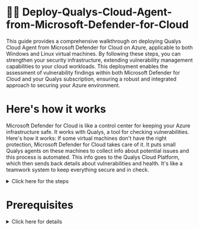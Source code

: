 # 👨‍🏫 Deploy-Qualys-Cloud-Agent-from-Microsoft-Defender-for-Cloud

This guide provides a comprehensive walkthrough on deploying Qualys Cloud Agent from Microsoft Defender for Cloud on Azure, applicable to both Windows and Linux virtual machines. By following these steps, you can strengthen your security infrastructure, extending vulnerability management capabilities to your cloud workloads. This deployment enables the assessment of vulnerability findings within both Microsoft Defender for Cloud and your Qualys subscription, ensuring a robust and integrated approach to securing your Azure environment.

# **Here's how it works**

Microsoft Defender for Cloud is like a control center for keeping your Azure infrastructure safe. It works with Qualys, a tool for checking vulnerabilities. Here's how it works: If some virtual machines don't have the right protection, Microsoft Defender for Cloud takes care of it. It puts small Qualys agents on these machines to collect info about potential issues and this process is automated. This info goes to the Qualys Cloud Platform, which then sends back details about vulnerabilities and health. It's like a teamwork system to keep everything secure and in check.
<details><summary>Click here for the steps</summary>

 # **Step 1:**
**Qualys Integrations and setting up of Activation key**

- ▶️ Log in to your Qualys account
 # <img width="961" alt="Qualys Login screen " src="https://github.com/sunny4lab-project/Deploy-Qualys-Cloud-Agent-from-Microsoft-Defender-for-Cloud/assets/139194279/86e4ba03-994b-45df-989a-def080f1d34b">

  - ▶️ Navigate to Panel on the left scroll down and select "cloud agent"
   # <img width="706" alt="select Cloud agent " src="https://github.com/sunny4lab-project/Deploy-Qualys-Cloud-Agent-from-Microsoft-Defender-for-Cloud/assets/139194279/a0496ac8-3f75-4075-b23a-5f0c9effd1f7">
    
  - ▶️ Click on the "agent management" button at the top panel
# <img width="703" alt="management agent" src="https://github.com/sunny4lab-project/Deploy-Qualys-Cloud-Agent-from-Microsoft-Defender-for-Cloud/assets/139194279/9be8d8b3-669c-42b7-9e54-dc0419207652">

  - ▶️ Create a New Key by clicking the Agent tab and clicking the "New Key" button 🔳 below. 
# <img width="695" alt="New Key" src="https://github.com/sunny4lab-project/Deploy-Qualys-Cloud-Agent-from-Microsoft-Defender-for-Cloud/assets/139194279/00cce5f3-e202-4908-a744-2fc9b39e82b6">

  - ▶️ Check the vulnerability management box and then click on the "Generate" button which should generate the activation key for the agent to be set up on Azure.
# <img width="538" alt="New Activation key" src="https://github.com/sunny4lab-project/Deploy-Qualys-Cloud-Agent-from-Microsoft-Defender-for-Cloud/assets/139194279/9cd15cc6-8989-48b4-9530-9dedb47c043f">

 - ▶️ the Azure agent is currently supported for Windows and Linux. Click the Install Instructions
button for Windows or Linux. 
# <img width="540" alt="Installation Requirement " src="https://github.com/sunny4lab-project/Deploy-Qualys-Cloud-Agent-from-Microsoft-Defender-for-Cloud/assets/139194279/567a923f-5164-4986-af84-a2b891a259e1">

 - ▶️ Click the "Deploying in Azure Cloud" button and then Copy the License Code and Public Key. In the process of deploying the cloud agent in Azure, both the License and Public keys will be needed.
   # <img width="538" alt="Deploying in Axure Cloud" src="https://github.com/sunny4lab-project/Deploy-Qualys-Cloud-Agent-from-Microsoft-Defender-for-Cloud/assets/139194279/b6fed228-8f9d-4c07-934e-e091653365c3">

   # Step: 2

   **Deploying Qualys Cloud Agents in Azure**

Using Qualys Cloud Agent (QCA) for Vulnerability Assessment (Bring Your Own License - BYOL) allows you to deploy QCA through Microsoft Defender for Cloud. It includes an Autodeploy feature that automatically installs agents on any virtual machines in your subscription that lack protection. This service is accessible with both the free and standard tiers of Microsoft Defender for Cloud.

- ➡️  Login into the Microsoft Azure portal and navigate to “Microsoft Defender for Cloud” and on the navigation panel to your left, click on "recommendations"
  # <img width="784" alt="Recommendation settings" src="https://github.com/sunny4lab-project/Deploy-Qualys-Cloud-Agent-from-Microsoft-Defender-for-Cloud/assets/139194279/87a73103-0d2b-442b-82bf-609529dc36be">

- ➡️ Click on Remediate Vulnerability and select "Machines should have a vulnerability assessment solution" 
# <img width="794" alt="Remediate Vulnerability" src="https://github.com/sunny4lab-project/Deploy-Qualys-Cloud-Agent-from-Microsoft-Defender-for-Cloud/assets/139194279/3fca25cd-db06-41a6-b2fb-6ef4398cf148">

- ➡️ On the description panel, scroll down and click on "unhealthy resources" Scroll down a bit select the VMs listed, and click on the "Fix" button. The Unhealthy resources column lists all the VM resources, without Qualys cloud agent.
   # <img width="587" alt="VM should be fixed Vulnerability" src="https://github.com/sunny4lab-project/Deploy-Qualys-Cloud-Agent-from-Microsoft-Defender-for-Cloud/assets/139194279/1e6b457d-2933-4f35-9e2c-bbde9dd8a890">

- ➡️ Choose a vulnerability assessment solution. Select Configure a new third-party vulnerability scanner(BYOL - requires a separate license). and then select Qualys extension to configure and click the "Proceed" button below.
- **🗒️Note:-** 

**Threat and vulnerability management by Microsoft Defender for Endpoint (included
with Microsoft Defender for servers):** This option will automatically get the threat and
vulnerability management findings without the need for additional agents. it is built-in
module for Microsoft Defender for Endpoint, threat, and vulnerability management.

**Deploy the integrated vulnerability scanner powered by Qualys (included with
Microsoft Defender for servers):** This option is intended for non-Qualys customers who
want to leverage the Qualys Vulnerability Assessment via Azure Defender included in the
Microsoft Defender for Cloud. You should not choose this option if they
want their assessment findings in their Qualys subscription. 

**Deploy your configured third-party vulnerability scanner (BYOL - requires a separate
license):** Choose this option if you already have an existing solution from Qualys. This
option will expose vulnerability assessment findings to your Qualys subscription.
Configure a new third-party vulnerability scanner (BYOL - requires a separate license):
Choose this option if you want to create a new solution.

# <img width="703" alt="Qualys Extension to configure" src="https://github.com/sunny4lab-project/Deploy-Qualys-Cloud-Agent-from-Microsoft-Defender-for-Cloud/assets/139194279/de2b7b0f-6acf-46b6-8289-b8d10c1a6f36">

-➡️ Fill in all the needed information from Microsoft Azure Installation Requirements on the Qualys Cloud deployment page. You will need to provide the subscription, Resource group, Location, License, and Public Key. License and Public keys should be on your Qualys cloud agent deployment page. Subscriptions, Resource groups, and Locations should be your Azure information from the initial creation of your Azure account.
# <img width="752" alt="Configure Qualys" src="https://github.com/sunny4lab-project/Deploy-Qualys-Cloud-Agent-from-Microsoft-Defender-for-Cloud/assets/139194279/754b18c3-f2d2-4e13-a9f1-f78af2dd0a7c">

</details>




 # **Prerequisites**

<details><summary>Click here for details</summary> 

  
  **Before proceeding with the deployment, ensure that you have the following:**

🔖 **Microsoft Subscriptions:** You have to have a Microsoft Azure account setup already
🔖 **Microsoft Defender for Cloud Subscription:** Activate and configure Microsoft Defender for Cloud for your environment (it comes with 30 days free trials).
🔖 **Qualys Subscription:** Obtain a Qualys subscription and ensure you have the necessary credentials to access the Qualys Cloud Platform.
